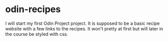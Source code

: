 # odin-recipes
I will start my first Odin Project project. It is supposed to be a basic recipe website with a few links to the recipes. It won't  pretty at first but will later in the course be styled with css.
